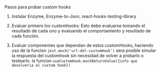Pasos para probar custom hooks

1. Instalar Enzyme, Enzyme-to-Json, react-hooks-testing-library

2. Evaluar primero los customhooks: Esto debe evaluarse tomando el resultado de cada uno y evaluando el comportamiento y resultado de cada función.

3. Evaluar componentes que dependan de estos customHooks, haciendo uso de la funcion `jest.mock('url-del-customHook')` sera posible simular la respuesta del customhook sin necesidad de volver a probarlo o testearlo. la funcion `useCustomHook.mockReturnValue({info que devolveria el custom hook})`
